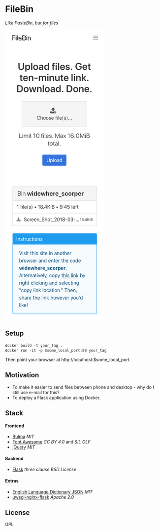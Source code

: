 # FileBin

*Like PasteBin, but for files*

![main](screenshots/main.png?raw=true)
![main](screenshots/bin.png?raw=true)

## Setup

```
docker build -t your_tag .
docker run -it -p $some_local_port:80 your_tag
```

Then point your browser at http://localhost:$some_local_port.

## Motivation

- To make it easier to send files between phone and desktop - why do I still use e-mail for this?
- To deploy a Flask application using Docker.

## Stack

#### Frontend

- [Bulma](https://bulma.io/) _MIT_
- [Font Awesome](https://fontawesome.com/v4.7.0/) _CC BY 4.0_ and _SIL OLF_
- [jQuery](https://jquery.com/) _MIT_

#### Backend

- [Flask](http://flask.pocoo.org/) _three clause BSD License_

#### Extras

- [English Language Dictionary JSON](https://github.com/adambom/dictionary]) _MIT_
- [uwsgi-nginx-flask](https://github.com/tiangolo/uwsgi-nginx-flask-docker]) _Apache 2.0_

## License

GPL
